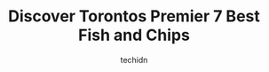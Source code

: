 ---
layout: ampstory
image: https://i0.wp.com/www.auto.or.id/wp-content/uploads/2023/06/captain-cookes-fish-and-chips-0-toronto-1686321963.jpeg?resize=640,853
author: techidn
featured: false
description: Toronto, Ontario, Canada is a haven for Fish and Chips enthusiasts, boasting an impressive array of 7 top-notch establishments. Whether youre a seasoned connoisseur or simply curious to exp
title: Discover Torontos Premier 7 Best Fish and Chips
cover:
   title: Discover Torontos Premier 7 Best Fish and Chips
   subtitle: AUTO.OR.ID
   background: https://www.auto.or.id/wp-content/uploads/2023/06/captain-cookes-fish-and-chips-0-toronto-1686321963.jpeg

pages: 
 - layout: thirds
   top: <h1>#1 Sea Witch Fish and Chips</h1>
   bottom: "<p>Fish and chips is a classic dish that I hold near and dear to my heart. The perfect combination of fried fish, crispy fries, and tangy tartar sauce is hard to resist.Sea </p>"
   background: https://www.auto.or.id/wp-content/uploads/2023/06/captain-cookes-fish-and-chips-1-toronto-1686321965.jpeg
   backgroundblur: true
 - layout: thirds
   top: <h1>#2 Len Duckworth Fish & Chips</h1>
   bottom: "<p>2638 Danforth Ave, Toronto, ON M4C 1L7, Canada</p>"
   background: https://www.auto.or.id/wp-content/uploads/2023/06/captain-cookes-fish-and-chips-2-toronto-1686321965.jpeg
   cta:
      link: https://www.auto.or.id/discover-torontos-premier-7-best-fish-and-chips/
      text: Discover Torontos Premier 7 Best Fish and Chips
 - layout: thirds
   top: <h1>#3 Halibut House Fish and Chips Inc.</h1>
   bottom: "<p>3003 Danforth Ave, Scarborough, ON M1M 1R4, Canada</p>"
   background: https://images.unsplash.com/photo-1636325779858-2e355e25f9af?ixlib=rb-4.0.3&ixid=MnwxMjA3fDB8MHxwaG90by1wYWdlfHx8fGVufDB8fHx8&auto=format&fit=crop&w=640&h=853&q=80
   cta:
      link: https://www.auto.or.id/discover-torontos-premier-7-best-fish-and-chips/
      text: Discover Torontos Premier 7 Best Fish and Chips
 - layout: thirds
   top: <h1>#4 Halibut House Fish & Chips</h1>
   bottom: "<p>2814 Lake Shore Blvd W, Toronto, ON M8V 1H7, Canada</p>"
   background: https://images.unsplash.com/photo-1626302592989-84fe1c211d7d?ixlib=rb-4.0.3&ixid=MnwxMjA3fDB8MHxwaG90by1wYWdlfHx8fGVufDB8fHx8&auto=format&fit=crop&w=640&h=853&q=80
   cta:
      link: https://www.auto.or.id/discover-torontos-premier-7-best-fish-and-chips/
      text: Discover Torontos Premier 7 Best Fish and Chips
 - layout: thirds
   top: <h1>#5 High Street Fish And Chips</h1>
   bottom: "<p>55 Underhill Dr, Toronto, ON M3A 2J7, Canada</p>"
   background: https://images.unsplash.com/photo-1630381797319-9bd529abd85a?ixlib=rb-4.0.3&ixid=MnwxMjA3fDB8MHxwaG90by1wYWdlfHx8fGVufDB8fHx8&auto=format&fit=crop&w=640&h=853&q=80
   cta:
      link: https://www.auto.or.id/discover-torontos-premier-7-best-fish-and-chips/
      text: Discover Torontos Premier 7 Best Fish and Chips
 - layout: thirds
   top: <h1>#6 Off The Hook Fishbar</h1>
   bottom: "<p>749 Broadview Ave, Toronto, ON M4K 2P6, Canada</p>"
   background: https://images.unsplash.com/photo-1627108258868-c2834cb1f250?ixlib=rb-4.0.3&ixid=MnwxMjA3fDB8MHxwaG90by1wYWdlfHx8fGVufDB8fHx8&auto=format&fit=crop&w=640&h=853&q=80
   cta:
      link: https://www.auto.or.id/discover-torontos-premier-7-best-fish-and-chips/
      text: Discover Torontos Premier 7 Best Fish and Chips
 - layout: thirds
   top: <h1>#7 Halibut House Fish and Chips Inc.</h1>
   bottom: "<p>2151 St Clair Ave W, Toronto, ON M6N 1K5, Canada</p>"
   background: https://images.unsplash.com/photo-1625863929285-5e37a6b0df1c?ixlib=rb-4.0.3&ixid=MnwxMjA3fDB8MHxwaG90by1wYWdlfHx8fGVufDB8fHx8&auto=format&fit=crop&w=640&h=853&q=80
   cta:
      link: https://www.auto.or.id/discover-torontos-premier-7-best-fish-and-chips/
      text: Discover Torontos Premier 7 Best Fish and Chips
 - layout: thirds
   middle: Continue reading...
   background: https://images.unsplash.com/photo-1619843810917-548e472b9055?ixlib=rb-4.0.3&ixid=MnwxMjA3fDB8MHxwaG90by1wYWdlfHx8fGVufDB8fHx8&auto=format&fit=crop&w=640&h=853&q=80
   cta:
      link: https://www.auto.or.id/discover-torontos-premier-7-best-fish-and-chips/
      text: Discover Torontos Premier 7 Best Fish and Chips

---